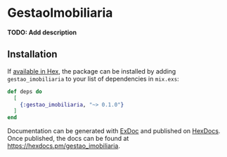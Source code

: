 # GestaoImobiliaria

**TODO: Add description**

## Installation

If [available in Hex](https://hex.pm/docs/publish), the package can be installed
by adding `gestao_imobiliaria` to your list of dependencies in `mix.exs`:

```elixir
def deps do
  [
    {:gestao_imobiliaria, "~> 0.1.0"}
  ]
end
```

Documentation can be generated with [ExDoc](https://github.com/elixir-lang/ex_doc)
and published on [HexDocs](https://hexdocs.pm). Once published, the docs can
be found at <https://hexdocs.pm/gestao_imobiliaria>.

